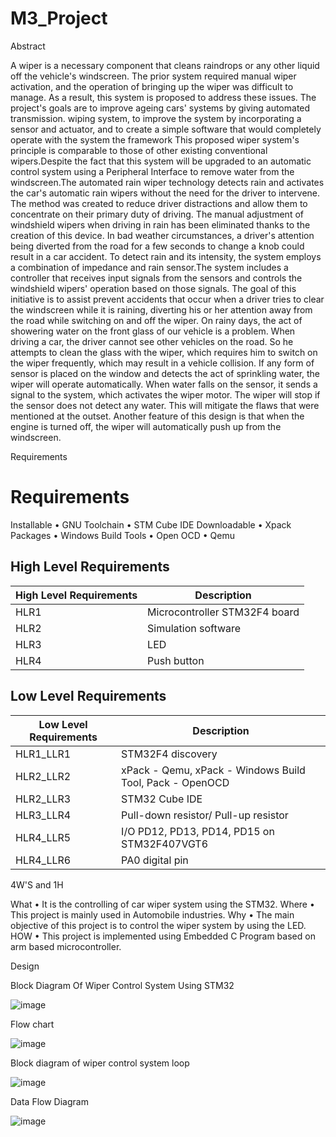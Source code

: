 # M3_Project

Abstract

A wiper is a necessary component that cleans raindrops or any other liquid off the vehicle's windscreen. The prior system required manual wiper activation, and the operation of bringing up the wiper was difficult to manage. As a result, this system is proposed to address these issues. The project's goals are to improve ageing cars' systems by giving automated transmission. wiping system, to improve the system by incorporating a sensor and actuator, and to create a simple software that would completely operate with the system the framework This proposed wiper system's principle is comparable to those of other existing conventional wipers.Despite the fact that this system will be upgraded to an automatic control system using a Peripheral Interface to remove water from the windscreen.The automated rain wiper technology detects rain and activates the car's automatic rain wipers without the need for the driver to intervene. The method was created to reduce driver distractions and allow them to concentrate on their primary duty of driving. The manual adjustment of windshield wipers when driving in rain has been eliminated thanks to the creation of this device. In bad weather circumstances, a driver's attention being diverted from the road for a few seconds to change a knob could result in a car accident. To detect rain and its intensity, the system employs a combination of impedance and rain sensor.The system includes a controller that receives input signals from the sensors and controls the windshield wipers' operation based on those signals. The goal of this initiative is to assist prevent accidents that occur when a driver tries to clear the windscreen while it is raining, diverting his or her attention away from the road while switching on and off the wiper. On rainy days, the act of showering water on the front glass of our vehicle is a problem. When driving a car, the driver cannot see other vehicles on the road. So he attempts to clean the glass with the wiper, which requires him to switch on the wiper frequently, which may result in a vehicle collision. If any form of sensor is placed on the window and detects the act of sprinkling water, the wiper will operate automatically. When water falls on the sensor, it sends a signal to the system, which activates the wiper motor. The wiper will stop if the sensor does not detect any water. This will mitigate the flaws that were mentioned at the outset. Another feature of this design is that when the engine is turned off, the wiper will automatically push up from the windscreen.

Requirements

# Requirements

Installable
•	GNU Toolchain
•	STM Cube IDE
Downloadable
•	Xpack Packages
•	Windows Build Tools
•	Open OCD
•	Qemu

## High Level Requirements
| High Level Requirements  | Description |
| ------------- | ------------- |
| HLR1  | Microcontroller STM32F4 board |
| HLR2  | Simulation software|
| HLR3  | LED |
| HLR4  | Push button |

## Low Level Requirements
| Low Level Requirements	  | Description |
| ------------- | ------------- |
| HLR1_LLR1 | STM32F4 discovery  |
| HLR2_LLR2 | xPack - Qemu, xPack - Windows Build Tool, Pack - OpenOCD |
| HLR2_LLR3 | STM32 Cube IDE |
| HLR3_LLR4 |Pull-down resistor/ Pull-up resistor  | 
| HLR4_LLR5 | I/O PD12, PD13, PD14, PD15 on STM32F407VGT6 |
| HLR4_LLR6 | PA0 digital pin  |

4W'S and 1H

What
•	It is the controlling of car wiper system using the STM32.
Where
•	This project is mainly used in Automobile industries.
Why
•	The main objective of this project is to control the wiper system by using the LED.
HOW
•	This project is implemented using Embedded C Program based on arm based microcontroller.

Design

Block Diagram Of Wiper Control System Using STM32

![image](https://user-images.githubusercontent.com/102878158/168502242-2a8d2dba-9f15-4a4a-870c-d87cac727fde.png)

Flow chart

![image](https://user-images.githubusercontent.com/102878158/168811890-2671a1b5-fc0e-4701-8c6b-dd8ac73860e1.png)

Block diagram of wiper control system loop

![image](https://user-images.githubusercontent.com/102878158/168812177-97329e0f-9f0f-4f3b-8ede-6e626ef66ac0.png)

Data Flow Diagram

![image](https://user-images.githubusercontent.com/102878158/168812285-f56cf1ca-efe0-4210-ad95-6e2eddef8654.png)
